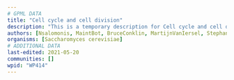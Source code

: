 ```yaml
---
# GPML DATA
title: "Cell cycle and cell division"
description: "This is a temporary description for Cell cycle and cell division"
authors: [Nsalomonis, MaintBot, BruceConklin, MartijnVanIersel, StephanieWiddison, Christine Chichester, Egonw, Mkutmon, Khanspers, AdoBioInfo, Eweitz]
organisms: [Saccharomyces cerevisiae]
# ADDITIONAL DATA
last-edited: 2021-05-20
communities: []
wpid: "WP414"
---
```

